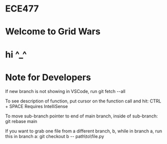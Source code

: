 # ECE477

# Welcome to Grid Wars
# hi ^_^
# 


# Note for Developers
If new branch is not showing in VSCode, run git fetch --all

To see description of function, put cursor on the function call and hit:
    CTRL + SPACE
        Requires IntelliSense

To move sub-branch pointer to end of main branch, inside of sub-branch:
    git rebase main

If you want to grab one file from a different branch, b, while in branch a, run this in branch a:
    git checkout b -- path\to\file.py